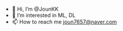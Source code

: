 - 👋 Hi, I’m @JounKK
- 👀 I’m interested in ML, DL
- 📫 How to reach me joun7657@naver.com

<!---
JounKK/JounKK is a ✨ special ✨ repository because its `README.md` (this file) appears on your GitHub profile.
You can click the Preview link to take a look at your changes.
--->
